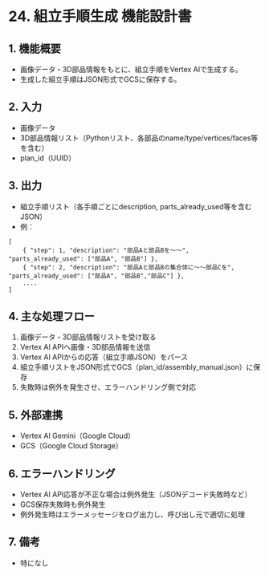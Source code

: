 <!-- filepath: c:\Users\sora1\Desktop\myapp\plan_craft\doc\機能設計\14_組立手順生成.md -->

# 24. 組立手順生成 機能設計書

## 1. 機能概要

- 画像データ・3D部品情報をもとに、組立手順をVertex AIで生成する。
- 生成した組立手順はJSON形式でGCSに保存する。

## 2. 入力

- 画像データ
- 3D部品情報リスト（Pythonリスト、各部品のname/type/vertices/faces等を含む）
- plan_id（UUID）

## 3. 出力

- 組立手順リスト（各手順ごとにdescription, parts_already_used等を含むJSON）
- 例：

```
[
    { "step": 1, "description": "部品Aと部品Bを～～", "parts_already_used": ["部品A", "部品B"] },
    { "step": 2, "description": "部品Aと部品Bの集合体に～～部品Cを", "parts_already_used": ["部品A", "部品B","部品C"] },
    ....
]
```

## 4. 主な処理フロー

1. 画像データ・3D部品情報リストを受け取る
2. Vertex AI APIへ画像・3D部品情報を送信
3. Vertex AI APIからの応答（組立手順JSON）をパース
4. 組立手順リストをJSON形式でGCS（plan_id/assembly_manual.json）に保存
5. 失敗時は例外を発生させ、エラーハンドリング側で対応

## 5. 外部連携

- Vertex AI Gemini（Google Cloud）
- GCS（Google Cloud Storage）

## 6. エラーハンドリング

- Vertex AI API応答が不正な場合は例外発生（JSONデコード失敗時など）
- GCS保存失敗時も例外発生
- 例外発生時はエラーメッセージをログ出力し、呼び出し元で適切に処理

## 7. 備考

- 特になし